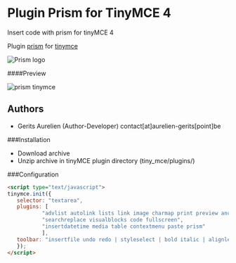 Plugin Prism for TinyMCE 4
======================
Insert code with prism for tinyMCE 4

Plugin [prism](http://prismjs.com/) for [tinymce](http://www.tinymce.com)
                      
![Prism logo](https://cloud.githubusercontent.com/assets/356674/16072472/5ad82f4c-32e1-11e6-9e2e-3024b1e762f4.png)

####Preview

![prism tinymce](https://cloud.githubusercontent.com/assets/356674/16079897/2285e31c-3306-11e6-9950-eaddd1a964ee.png)

Authors
-------

 * Gerits Aurelien (Author-Developer) contact[at]aurelien-gerits[point]be
 
 ###Installation
 * Download archive
 * Unzip archive in tinyMCE plugin directory (tiny_mce/plugins/)

###Configuration
 ```html
<script type="text/javascript">
tinymce.init({
	selector: "textarea",
	plugins: [
			"advlist autolink lists link image charmap print preview anchor",
			"searchreplace visualblocks code fullscreen",
			"insertdatetime media table contextmenu paste prism"
			],
	toolbar: "insertfile undo redo | styleselect | bold italic | alignleft aligncenter alignright alignjustify | bullist numlist outdent indent | link image| prism"
	});
</script>
```
